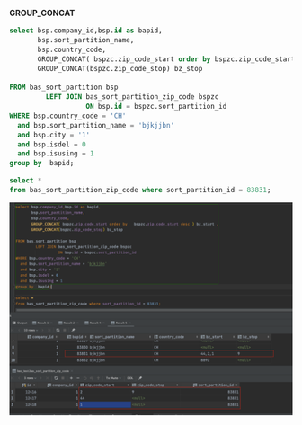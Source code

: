 **GROUP_CONCAT**

```sql
select bsp.company_id,bsp.id as bapid,
       bsp.sort_partition_name,
       bsp.country_code,
       GROUP_CONCAT( bspzc.zip_code_start order by bspzc.zip_code_start desc ) bz_start ,
       GROUP_CONCAT(bspzc.zip_code_stop) bz_stop

FROM bas_sort_partition bsp
         LEFT JOIN bas_sort_partition_zip_code bspzc
                   ON bsp.id = bspzc.sort_partition_id
WHERE bsp.country_code = 'CH'
  and bsp.sort_partition_name = 'bjkjjbn'
  and bsp.city = '1'
  and bsp.isdel = 0
  and bsp.isusing = 1
group by  bapid;
```

```sql
select *
from bas_sort_partition_zip_code where sort_partition_id = 83831;
```

![image-20220421134435073](https://raw.githubusercontent.com/Lgccrush/uppic/master/uPic/2022/04/21/13:44:35_image-20220421134435073.png)